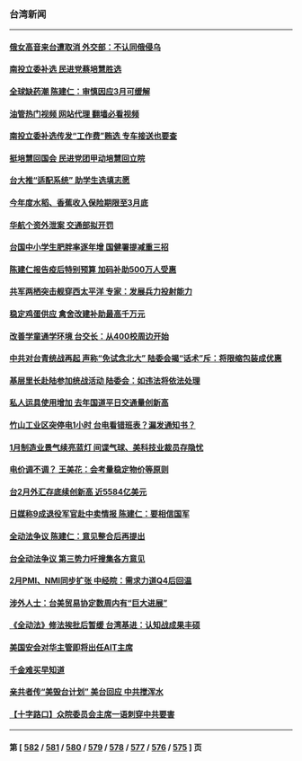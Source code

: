 ### 台湾新闻
---
#### [俄女高音来台遭取消 外交部：不认同俄侵乌](../../pages/ncid1349361/n13942832.md?03050445) 
#### [南投立委补选 民进党蔡培慧胜选](../../pages/ncid1349361/n13942968.md?03050445) 
#### [全球缺药潮 陈建仁：审慎因应3月可缓解](../../pages/ncid1349361/n13942413.md?03050445) 
#### [油管热门视频 网站代理 翻墙必看视频](http://138.2.39.72:81/youtube.html?epic-marker?03050445)
#### [南投立委补选传发“工作费”贿选 专车接送也要查](../../pages/ncid1349361/n13942462.md?03050445) 
#### [挺培慧回国会 民进党团甲动培慧回立院](../../pages/ncid1349361/n13942460.md?03050445) 
#### [台大推“适配系统” 助学生选填志愿](../../pages/ncid1349361/n13942452.md?03050445) 
#### [今年度水稻、香蕉收入保险期限至3月底](../../pages/ncid1349361/n13942461.md?03050445) 
#### [华航个资外泄案 交通部拟开罚](../../pages/ncid1349361/n13942458.md?03050445) 
#### [台国中小学生肥胖率逐年增 国健署提减重三招](../../pages/ncid1349361/n13942457.md?03050445) 
#### [陈建仁报告疫后特别预算 加码补助500万人受惠](../../pages/ncid1349361/n13942454.md?03050445) 
#### [共军两栖突击舰穿西太平洋 专家：发展兵力投射能力](../../pages/ncid1349361/n13942451.md?03050445) 
#### [稳定鸡蛋供应 禽舍改建补助最高千万元](../../pages/ncid1349361/n13942410.md?03050445) 
#### [改善学童通学环境 台交长：从400校周边开始](../../pages/ncid1349361/n13942417.md?03050445) 
#### [中共对台青统战再起 声称“免试念北大” 陆委会揭“话术”斥：将限缩包装成优惠](../../pages/ncid1349361/n13942419.md?03050445) 
#### [基层里长赴陆参加统战活动 陆委会：如违法将依法处理](../../pages/ncid1349361/n13942418.md?03050445) 
#### [私人运具使用增加 去年国道平日交通量创新高](../../pages/ncid1349361/n13942389.md?03050445) 
#### [竹山工业区突停电1小时 台电看错班表？漏发通知书？](../../pages/ncid1349361/n13942237.md?03050445) 
#### [1月制造业景气续亮蓝灯 间谍气球、美科技业裁员存隐忧](../../pages/ncid1349361/n13942355.md?03050445) 
#### [电价调不调？ 王美花：会考量稳定物价等原则](../../pages/ncid1349361/n13942353.md?03050445) 
#### [台2月外汇存底续创新高 近5584亿美元](../../pages/ncid1349361/n13942342.md?03050445) 
#### [日媒称9成退役军官赴中卖情报 陈建仁：要相信国军](../../pages/ncid1349361/n13942349.md?03050445) 
#### [全动法争议 陈建仁：意见整合后再提出](../../pages/ncid1349361/n13942344.md?03050445) 
#### [台全动法争议 第三势力吁搜集各方意见](../../pages/ncid1349361/n13942350.md?03050445) 
#### [2月PMI、NMI同步扩张 中经院：需求力道Q4后回温](../../pages/ncid1349361/n13942347.md?03050445) 
#### [涉外人士：台美贸易协定数周内有“巨大进展”](../../pages/ncid1349361/n13942284.md?03050445) 
#### [《全动法》修法挨批后暂缓 台湾基进：认知战成果丰硕](../../pages/ncid1349361/n13942104.md?03050445) 
#### [美国安会对华主管即将出任AIT主席](../../pages/ncid1349361/n13942040.md?03050445) 
#### [千金难买早知道](../../pages/ncid1349361/n13941409.md?03050445) 
#### [亲共者传“美毁台计划” 美台回应 中共搅浑水](../../pages/ncid1349361/n13941364.md?03050445) 
#### [【十字路口】众院委员会主席一语刺穿中共要害](../../pages/ncid1349361/n13941632.md?03050445) 

---
#### 第 [ [582](./582.md?03050445) / [581](./581.md?03050445) / [580](./580.md?03050445) / [579](./579.md?03050445) / [578](./578.md?03050445) / [577](./577.md?03050445) / [576](./576.md?03050445) / [575](./575.md?03050445) ] 页
